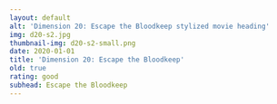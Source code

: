 ```yaml
---
layout: default
alt: 'Dimension 20: Escape the Bloodkeep stylized movie heading'
img: d20-s2.jpg
thumbnail-img: d20-s2-small.png
date: 2020-01-01
title: 'Dimension 20: Escape the Bloodkeep'
old: true
rating: good
subhead: Escape the Bloodkeep
---
```

